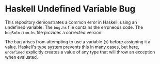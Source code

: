 # Haskell Undefined Variable Bug

This repository demonstrates a common error in Haskell: using an undefined variable. The `bug.hs` file contains the erroneous code.  The `bugSolution.hs` file provides a corrected version.

The bug arises from attempting to use a variable (`x`) before assigning it a value.  Haskell's type system prevents this in many cases, but here, `undefined` explicitly creates a value of any type that will throw an exception when evaluated.